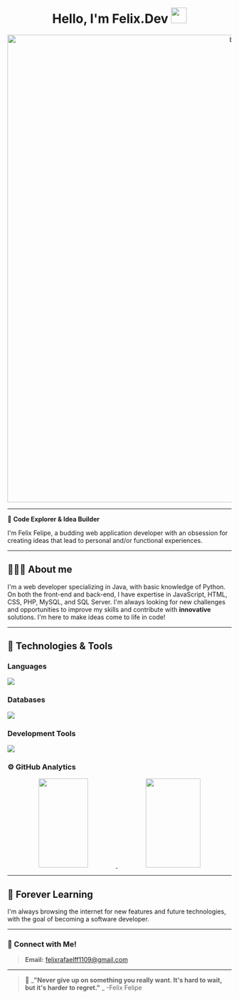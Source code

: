 <div align="center">
<h1 align="center">Hello, I'm Felix.Dev <img src="[https://media.giphy.com/media/hvRJCLFzcasrR4ia7z/giphy.gif](https://www.wallpaperflare.com/black-background-with-text-overlay-code-dark-humor-minimalism-wallpaper-mal/download)" width="35"></h1>
</div>

<div align="center">
<img width="1050" alt="banner git" src="">
</div>

---

🌌 **Code Explorer & Idea Builder**

I'm Felix Felipe, a budding web application developer with an obsession for creating ideas that lead to personal and/or functional experiences.

---

## 👨🏻‍💻 About me 
I'm a web developer specializing in Java, with basic knowledge of Python. On both the front-end and back-end, I have expertise in JavaScript, HTML, CSS, PHP, MySQL, and SQL Server.
I'm always looking for new challenges and opportunities to improve my skills and contribute with **innovative** solutions. I'm here to make ideas come to life in code!

---

## 📖 Technologies & Tools

### **Languages**

<p align="left">
    <img src="https://skillicons.dev/icons?i=java,py,js,php,html,css" />
  
</p>



### **Databases**

<p align="left">
    <img src="https://skillicons.dev/icons?i=mysql,sqlserver" />

</p>

### **Development Tools**

<p align="left">
    <img src="https://skillicons.dev/icons?i=git,github,figma,idea,vscode" />

</p>

### ⚙️ GitHub Analytics

<p align="center">
  <a href="https://github.com/Lyscri">
    <img width="47%" height="200px" src="https://github-readme-stats.vercel.app/api?username=Lyscri&show_icons=true&theme=algolia&include_all_commits=true&count_private=true"/>
  </a>
  <a href="https://github.com/Lyscri">
    <img width="49.5%" height="200px" src="https://github-readme-streak-stats.herokuapp.com/?user=Lyscri&theme=algolia"/>
  </a>
</p>

---

## 🌱 Forever Learning
I'm always browsing the internet for new features and future technologies, with the goal of becoming a software developer.

---

### 🤝 Connect with Me!
> **Email:** felixrafaelff1109@gmail.com  

---

> 🌠 _**"Never give up on something you really want. It's hard to wait, but it's harder to regret."** _ -Felix Felipe

